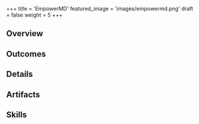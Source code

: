 +++
title = 'EmpowerMD'
featured_image = 'images/empowermd.png'
draft = false
weight = 5
+++

## Overview



## Outcomes



## Details



## Artifacts



## Skills


